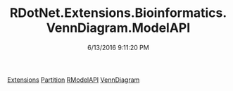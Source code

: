 ﻿---
title: RDotNet.Extensions.Bioinformatics.VennDiagram.ModelAPI
date: 6/13/2016 9:11:20 PM
---

[Extensions](T-RDotNet.Extensions.Bioinformatics.VennDiagram.ModelAPI.Extensions.html)
[Partition](T-RDotNet.Extensions.Bioinformatics.VennDiagram.ModelAPI.Partition.html)
[RModelAPI](T-RDotNet.Extensions.Bioinformatics.VennDiagram.ModelAPI.RModelAPI.html)
[VennDiagram](T-RDotNet.Extensions.Bioinformatics.VennDiagram.ModelAPI.VennDiagram.html)
